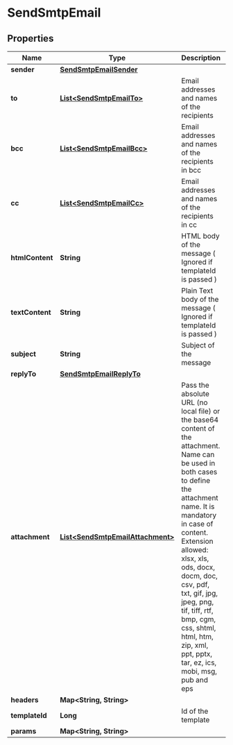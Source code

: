 
# SendSmtpEmail

## Properties
Name | Type | Description | Notes
------------ | ------------- | ------------- | -------------
**sender** | [**SendSmtpEmailSender**](SendSmtpEmailSender.md) |  | 
**to** | [**List&lt;SendSmtpEmailTo&gt;**](SendSmtpEmailTo.md) | Email addresses and names of the recipients | 
**bcc** | [**List&lt;SendSmtpEmailBcc&gt;**](SendSmtpEmailBcc.md) | Email addresses and names of the recipients in bcc |  [optional]
**cc** | [**List&lt;SendSmtpEmailCc&gt;**](SendSmtpEmailCc.md) | Email addresses and names of the recipients in cc |  [optional]
**htmlContent** | **String** | HTML body of the message ( Ignored if templateId is passed ) | 
**textContent** | **String** | Plain Text body of the message ( Ignored if templateId is passed ) |  [optional]
**subject** | **String** | Subject of the message | 
**replyTo** | [**SendSmtpEmailReplyTo**](SendSmtpEmailReplyTo.md) |  |  [optional]
**attachment** | [**List&lt;SendSmtpEmailAttachment&gt;**](SendSmtpEmailAttachment.md) | Pass the absolute URL (no local file) or the base64 content of the attachment. Name can be used in both cases to define the attachment name. It is mandatory in case of content. Extension allowed: xlsx, xls, ods, docx, docm, doc, csv, pdf, txt, gif, jpg, jpeg, png, tif, tiff, rtf, bmp, cgm, css, shtml, html, htm, zip, xml, ppt, pptx, tar, ez, ics, mobi, msg, pub and eps |  [optional]
**headers** | **Map&lt;String, String&gt;** |  |  [optional]
**templateId** | **Long** | Id of the template |  [optional]
**params** | **Map&lt;String, String&gt;** |  |  [optional]



